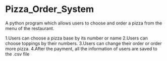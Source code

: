 # Pizza_Order_System
A python program which allows users to choose and order a pizza from the menu of the restaurant. 

1.Users can choose a pizza base by its number or name
2.Users can choose toppings by their numbers.
3.Users can change their order or order more pizza.
4.After the payment, all the information of users are saved to the .csv file
